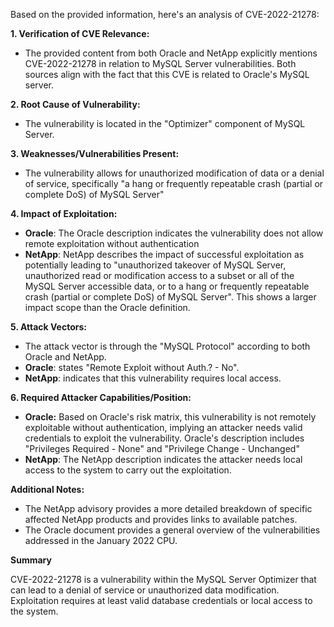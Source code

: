 Based on the provided information, here's an analysis of CVE-2022-21278:

**1. Verification of CVE Relevance:**

*   The provided content from both Oracle and NetApp explicitly mentions CVE-2022-21278 in relation to MySQL Server vulnerabilities. Both sources align with the fact that this CVE is related to Oracle's MySQL server.

**2. Root Cause of Vulnerability:**
*   The vulnerability is located in the "Optimizer" component of MySQL Server.

**3. Weaknesses/Vulnerabilities Present:**
*   The vulnerability allows for unauthorized modification of data or a denial of service, specifically "a hang or frequently repeatable crash (partial or complete DoS) of MySQL Server"

**4. Impact of Exploitation:**
*   **Oracle**: The Oracle description indicates the vulnerability does not allow remote exploitation without authentication
*   **NetApp**: NetApp describes the impact of successful exploitation as potentially leading to "unauthorized takeover of MySQL Server, unauthorized read or modification access to a subset or all of the MySQL Server accessible data, or to a hang or frequently repeatable crash (partial or complete DoS) of MySQL Server". This shows a larger impact scope than the Oracle definition.

**5. Attack Vectors:**
*   The attack vector is through the "MySQL Protocol" according to both Oracle and NetApp.
*   **Oracle**: states "Remote Exploit without Auth.? - No".
*   **NetApp**: indicates that this vulnerability requires local access.

**6. Required Attacker Capabilities/Position:**
*   **Oracle:** Based on Oracle's risk matrix, this vulnerability is not remotely exploitable without authentication, implying an attacker needs valid credentials to exploit the vulnerability. Oracle's description includes "Privileges Required - None" and "Privilege Change - Unchanged"
*   **NetApp**: The NetApp description indicates the attacker needs local access to the system to carry out the exploitation.

**Additional Notes:**
* The NetApp advisory provides a more detailed breakdown of specific affected NetApp products and provides links to available patches.
* The Oracle document provides a general overview of the vulnerabilities addressed in the January 2022 CPU.

**Summary**

CVE-2022-21278 is a vulnerability within the MySQL Server Optimizer that can lead to a denial of service or unauthorized data modification. Exploitation requires at least valid database credentials or local access to the system.